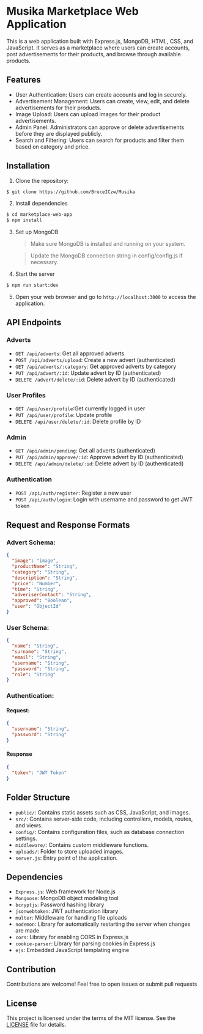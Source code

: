 # Musika Marketplace Web Application

This is a web application built with Express.js, MongoDB, HTML, CSS, and JavaScript. It serves as a marketplace where users can create accounts, post advertisements for their products, and browse through available products.

## Features

- User Authentication: Users can create accounts and log in securely.
- Advertisement Management: Users can create, view, edit, and delete advertisements for their products.
- Image Upload: Users can upload images for their product advertisements.
- Admin Panel: Administrators can approve or delete advertisements before they are displayed publicly.
- Search and Filtering: Users can search for products and filter them based on category and price.

## Installation

1. Clone the repository:

```bash
$ git clone https://github.com/BruceICzw/Musika
```

2. Install dependencies

```bash
$ cd marketplace-web-app
$ npm install
```

3. Set up MongoDB

   > Make sure MongoDB is installed and running on your system.

   > Update the MongoDB connection string in config/config.js if necessary.

4. Start the server

```bash
$ npm run start:dev
```

5. Open your web browser and go to `http://localhost:3000` to access the application.

## API Endpoints

### Adverts

- `GET /api/adverts`: Get all approved adverts
- `POST /api/adverts/upload`: Create a new advert (authenticated)
- `GET /api/adverts/:category`: Get approved adverts by category
- `PUT /api/advert/:id`: Update advert by ID (authenticated)
- `DELETE /advert/delete/:id`: Delete advert by ID (authenticated)

### User Profiles

- `GET /api/user/profile`:Get currently logged in user
- `PUT /api/user/profile`: Update profile
- `DELETE /api/user/delete/:id`: Delete profile by ID

### Admin

- `GET /api/admin/pending`: Get all adverts (authenticated)
- `PUT /api/admin/approve/:id`: Approve advert by ID (authenticated)
- `DELETE /api/admin/delete/:id`: Delete advert by ID (authenticated)

### Authentication

- `POST /api/auth/register`: Register a new user
- `POST /api/auth/login`: Login with username and password to get JWT token

## Request and Response Formats

### Advert Schema:

```json
{
  "image": "image",
  "productName": "String",
  "category": "String",
  "description": "String",
  "price": "Number",
  "time": "String",
  "adveriserContact": "String",
  "approved": "Boolean",
  "user": "ObjectId"
}
```

### User Schema:

```json
{
  "name": "String",
  "surname": "String",
  "email": "String",
  "username": "String",
  "password": "String",
  "role": "String"
}
```

### Authentication:

#### Request:

```json
{
  "username": "String",
  "password": "String"
}
```

#### Response

```json
{
  "token": "JWT Token"
}
```

## Folder Structure

- `public/`: Contains static assets such as CSS, JavaScript, and images.
- `src/`: Contains server-side code, including controllers, models, routes, and views.
- `config/`: Contains configuration files, such as database connection settings.
- `middleware/`: Contains custom middleware functions.
- `uploads/`: Folder to store uploaded images.
- `server.js`: Entry point of the application.

## Dependencies

- `Express.js`: Web framework for Node.js
- `Mongoose`: MongoDB object modeling tool
- `bcryptjs`: Password hashing library
- `jsonwebtoken`: JWT authentication library
- `multer`: Middleware for handling file uploads
- `nodemon`: Library for automatically restarting the server when changes are made
- `cors`: Library for enabling CORS in Express.js
- `cookie-parser`: Library for parsing cookies in Express.js
- `ejs`: Embedded JavaScript templating engine

## Contribution

Contributions are welcome! Feel free to open issues or submit pull requests

## License

This project is licensed under the terms of the MIT license. See the [LICENSE](LICENSE) file for details.
